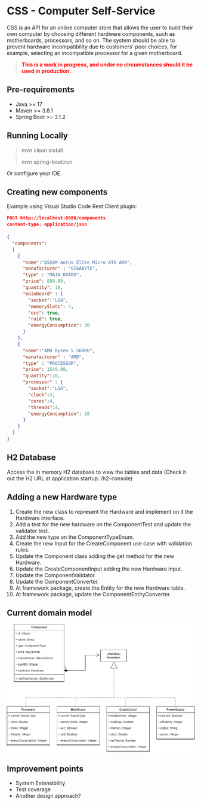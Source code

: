 # CSS - Computer Self-Service

CSS is an API for an online computer store that allows the user to build their own computer by choosing different hardware components, such as motherboards, processors, and so on. The system should be able to prevent hardware incompatibility due to customers' poor choices, for example, selecting an incompatible processor for a given motherboard.


> **<span style="color:red">This is a work in progress, and under no circumstances should it be used in production.</color>**

## Pre-requirements
- Java >= 17
- Maven >= 3.8.1
- Spring Boot >= 3.1.2

## Running Locally
> mvn clean install
>
> mvn spring-boot:run

Or configure your IDE. 


## Creating new components
Example using Visual Studio Code Rest Client plugin:
```json
POST http://localhost:8080/components
content-type: application/json

{
  "components": 
  [
    { 
      "name":"B550M Aorus Elite Micro ATX AM4", 
      "manufacturer" : "GIGABYTE",
      "type" : "MAIN_BOARD",
      "price": 899.99, 
      "quantity": 10,
      "mainBoard" : {
        "socket":"LGA",
        "memorySlots": 4,
        "ecc": true,
        "raid": true,
        "energyConsumption": 30
      }
    },
    { 
      "name":"AMD Ryzen 5 5600G", 
      "manufacturer" : "AMD",
      "type" : "PROCESSOR",
      "price": 1549.99, 
      "quantity":10,
      "processor" : {
        "socket":"LGA",
        "clock":3,
        "cores":4,
        "threads":4,
        "energyConsumption": 20      
      }
    }
  ]    
}
```
## H2 Database
Access the in memory H2 database to view the tables and data (Check it out the H2 URL at application startup: /h2-console)

## Adding a new Hardware type
1. Create the new class to represent the Hardware and implement on it the Hardware interface.
2. Add a test for the new hardware on the ComponentTest and update the validator test. 
3. Add the new type on the ComponentTypeEnum.
4. Create the new Input for the CreateComponent use case with validation rules.
5. Update the Component class adding the get method for the new Hardware.
6. Update the CreateComponentInput adding the new Hardware input.
7. Update the ComponentValidator.
8. Update the ComponentConverter.
9. At framework package, create the Entity for the new Hardware table.
10. At framework package, update the ComponentEntityConverter.

## Current domain model
![System model](oop-model.png "Current system model")

## Improvement points
* System Extensibility
* Test coverage
* Another design approach?
